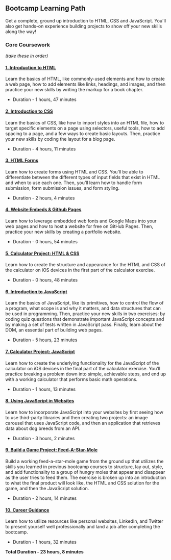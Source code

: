 ## Bootcamp Learning Path
Get a complete, ground up introduction to HTML, CSS and JavaScript. You'll also get hands-on experience building projects to show off your new skills along the way!

### Core Coursework
*(take these in order)*

<!-- https://frontendmasters.github.io/bootcamp -->

#### [1. Introduction to HTML](./01-introduction-to-html.md)

   Learn the basics of HTML, like commonly-used elements and how to create a web page, how to add elements like links, headings, and images, and then practice your new skills by writing the markup for a book chapter.
   - Duration - 1 hours, 47 minutes
      
#### [2. Introduction to CSS](./02-introduction-to-css.md)

   Learn the basics of CSS, like how to import styles into an HTML file, how to target specific elements on a page using selectors, useful tools, how to add spacing to a page, and a few ways to create basic layouts. Then, practice your new skills by coding the layout for a blog page.  
   - Duration - 4 hours, 11 minutes

#### [3. HTML Forms](./03-html-forms.md)

   Learn how to create forms using HTML and CSS. You’ll be able to differentiate between the different types of input fields that exist in HTML and when to use each one. Then, you’ll learn how to handle form submission, form submission issues, and form styling.
   - Duration - 2 hours, 4 minutes

#### [4. Website Embeds & Github Pages](./04-website-embeds-and-github-pages.md)

   Learn how to leverage embedded web fonts and Google Maps into your web pages and how to host a website for free on GitHub Pages. Then, practice your new skills by creating a portfolio website.
   - Duration - 0 hours, 54 minutes

#### [5. Calculator Project: HTML & CSS](./05-calculator-project-html-css.md)

   Learn how to create the structure and appearance for the HTML and CSS of the calculator on iOS devices in the first part of the calculator exercise.
   - Duration - 0 hours, 48 minutes

#### [6. Introduction to JavaScript](./06-introduction-to-javascript.md)

   Learn the basics of JavaScript, like its primitives, how to control the flow of a program, what scope is and why it matters, and data structures that can be used in programming. Then, practice your new skills in two exercises: by coding quiz questions that demonstrate important JavaScript concepts and by making a set of tests written in JavaScript pass. Finally, learn about the DOM, an essential part of building web pages.
   - Duration - 5 hours, 23 minutes

#### [7. Calculator Project: JavaScript](07-calculator-project-javascript.md)

   Learn how to create the underlying functionality for the JavaScript of the calculator on iOS devices in the final part of the calculator exercise. You’ll practice breaking a problem down into simple, achievable steps, and end up with a working calculator that performs basic math operations.
   - Duration - 1 hours, 13 minutes 

#### [8. Using JavaScript in Websites](./08-using-javascript-in-website.md)

   Learn how to incorporate JavaScript into your websites by first seeing how to use third-party libraries and then creating two projects: an image carousel that uses JavaScript code, and then an application that retrieves data about dog breeds from an API.
   - Duration - 3 hours, 2 minutes

#### [9. Build a Game Project: Feed-A-Star-Mole](./09-build-a-game-project-feed-a-star-mole.md)

   Build a working feed-a-star-mole game from the ground up that utilizes the skills you learned in previous bootcamp courses to structure, lay out, style, and add functionality to a group of hungry moles that appear and disappear as the user tries to feed them. The exercise is broken up into an introduction to what the final product will look like, the HTML and CSS solution for the game, and then the JavaScript solution.
   - Duration - 2 hours, 14 minutes 

#### [10. Career Guidance](./10-career-guidance.md)
   Learn how to utilize resources like personal websites, LinkedIn, and Twitter to present yourself well professionally and land a job after completing the bootcamp.
   - Duration - 1 hours, 32 minutes


**Total Duration - 23 hours, 8 minutes**



